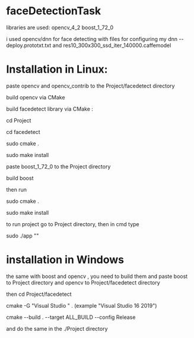 # faceDetectionTask

libraries are used:
opencv_4_2
boost_1_72_0

i used opencv/dnn for face detecting with files for configuring my dnn -- deploy.prototxt.txt and res10_300x300_ssd_iter_140000.caffemodel

# Installation in Linux:

paste opencv and opencv_contrib to the Project/facedetect directory 

build opencv via CMake 

build facedetect library via CMake : 

  cd Project
  
  cd facedetect
  
  sudo cmake .
  
  sudo make install
  
  
paste boost_1_72_0 to the Project directory 

build boost

then run

  sudo cmake .
  
  sudo make install
  
to run project go to Project directory, then in cmd type 

sudo ./app "<PathToDirectoryWithPhotos>" 

# installation in Windows

the same with boost and opencv , you need to build them and paste boost to Project directory and opencv to Project/facedetect directory 

then cd Project/facedetect 

  cmake -G "Visual Studio <version> <year>" .  (example "Visual Studio 16 2019")
  
  cmake --build . --target ALL_BUILD --config Release
  
and do the same in the ./Project directory
